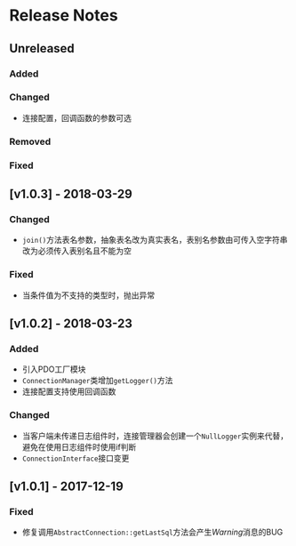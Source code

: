 # Release Notes

## Unreleased

### Added

### Changed
- 连接配置，回调函数的参数可选

### Removed

### Fixed

## [v1.0.3] - 2018-03-29

### Changed
- `join()`方法表名参数，抽象表名改为真实表名，表别名参数由可传入空字符串改为必须传入表别名且不能为空

### Fixed
- 当条件值为不支持的类型时，抛出异常

## [v1.0.2] - 2018-03-23

### Added
- 引入PDO工厂模块
- `ConnectionManager`类增加`getLogger()`方法
- 连接配置支持使用回调函数

### Changed
- 当客户端未传递日志组件时，连接管理器会创建一个`NullLogger`实例来代替，避免在使用日志组件时使用if判断
- `ConnectionInterface`接口变更

## [v1.0.1] - 2017-12-19

### Fixed
- 修复调用`AbstractConnection::getLastSql`方法会产生*Warning*消息的BUG